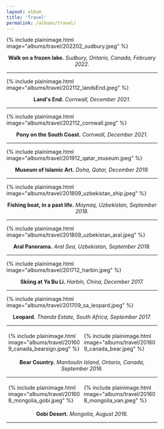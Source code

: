 ```yaml
---
layout: album
title: 'Travel'
permalink: /albums/travel/
---
```

{% include plainimage.html image="albums/travel/202202_sudbury.jpeg" %}
<p style = "text-align: center;">
    <b>Walk on a frozen lake.</b> <i>Sudbury, Ontario, Canada, February 2022.</i>
</p>

---
{% include plainimage.html image="albums/travel/202112_landsEnd.jpeg" %}
<p style = "text-align: center;">
    <b>Land's End.</b> <i>Cornwall, December 2021.</i>
</p>

---
{% include plainimage.html image="albums/travel/202112_cornwall.jpeg" %}
<p style = "text-align: center;">
    <b>Pony on the South Coast.</b> <i>Cornwall, December 2021.</i>
</p>

---
{% include plainimage.html image="albums/travel/201912_qatar_museum.jpeg" %}
<p style = "text-align: center;">
    <b>Museum of Islamic Art.</b> <i>Doha, Qatar, December 2019.</i>
</p>

---
{% include plainimage.html image="albums/travel/201809_uzbekistan_ship.jpeg" %}
<p style = "text-align: center;">
    <b>Fishing boat, in a past life.</b> <i>Moynaq, Uzbekistan, September 2018.</i>
</p>

---
{% include plainimage.html image="albums/travel/201809_uzbekistan_aral.jpeg" %}
<p style = "text-align: center;">
    <b>Aral Panorama.</b> <i>Aral Sea, Uzbekistan, September 2018.</i>
</p>

---
{% include plainimage.html image="albums/travel/201712_harbin.jpeg" %}
<p style = "text-align: center;">
    <b>Skiing at Ya Bu Li.</b> <i>Harbin, China, December 2017.</i>
</p>

---
{% include plainimage.html image="albums/travel/201709_sa_leopard.jpeg" %}
<p style = "text-align: center;">
    <b>Leopard.</b> <i>Thanda Estate, South Africa, September 2017.</i>
</p>

---
<style>
* {
  box-sizing: border-box;
}

.column2 {
  float: left;
  width: 50%;
  padding: 5px;
}

/* Clearfix (clear floats) */
.row::after {
  content: "";
  clear: both;
  display: table;
}
</style>

<div class="row">
    <div class="column2">
        {% include plainimage.html image="albums/travel/201609_canada_bearsign.jpeg" %}
    </div>
    <div class="column2">
        {% include plainimage.html image="albums/travel/201609_canada_bear.jpeg" %}
    </div>
</div>
<p style = "text-align: center;">
    <b>Bear Country.</b> <i>Manitoulin Island, Ontario, Canada, September 2016.</i>
</p>

---
<style>
* {
  box-sizing: border-box;
}

.column2 {
  float: left;
  width: 50%;
  padding: 5px;
}

/* Clearfix (clear floats) */
.row::after {
  content: "";
  clear: both;
  display: table;
}
</style>

<div class="row">
    <div class="column2">
        {% include plainimage.html image="albums/travel/201608_mongolia_gobi.jpeg" %}
    </div>
    <div class="column2">
        {% include plainimage.html image="albums/travel/201608_mongolia_van.jpeg" %}
    </div>
</div>
<p style = "text-align: center;">
    <b>Gobi Desert.</b> <i>Mongolia, August 2016.</i>
</p>

---

